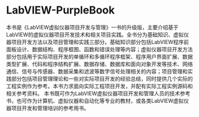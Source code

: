 # LabVIEW-PurpleBook
本书是《LabVIEW虚拟仪器项目开发与管理》一书的升级版，主要介绍基于LabVIEW的虚拟仪器项目开发技术和相关项目实践。全书分为基础知识、虚拟仪器项目开发方法以及项目管理和实践三部分。基础知识部分包括LabVIEW程序前面板设计、数据结构、程序框图、函数和错误处理等内容；虚拟仪器项目开发方法部分包括用于实际项目开发的单循环和多循环程序框架、程序用户界面扩展、数据类型扩展、代码和程序结构扩展、数据存储、数据库和面向对象开发等技术、网络通信、信号与传感器、数据采集和滤波等数字信号处理相关的内容；项目管理和实践部分包括项目管理理论和一些对实际项目开发的经验总结，同时提供几个实际的工程实例作为参考。本书力求面向实际工程项目开发，并配有实际工程实例源码和相关参考资料。
本书既可作为LabVIEW虚拟仪器项目开发和管理人员的技术参考书，也可作为计算机、虚拟仪器和自动化等专业的教材，或各类LabVIEW虚拟仪器项目开发和管理培训的参考用书。
